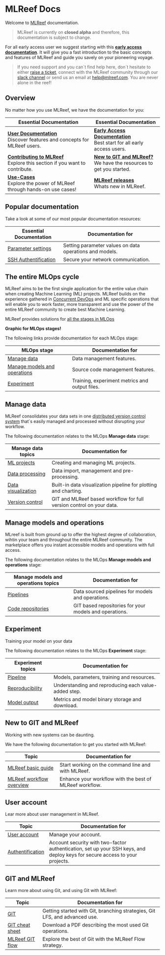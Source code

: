 MLReef Docs
=============

Welcome to [MLReef](https://mlreef.com) documentation. 

> MLReef is currently on **closed alpha** and therefore, this documentation is subject to change. 

For all early access user we suggest starting with this [**early access documentation**](../../../doc/user/General/earlyaccess.md). It will give you a fast introduction to the basic concepts and features of MLReef and guide you savely on your pioneering voyage.

> If you need support and you can´t find help here, don´t hesitate to either [raise a ticket](https://gitlab.com/mlreef/frontend/issues), connect with the MLReef community through our [slack channel](https://mlreefcommunity.slack.com) or send us an email at help@mlreef.com. You are never alone in the reef!


Overview
--------------------

No matter how you use MLReef, we have the documentation for you: 

| Essential Documentation  | Essential Documentation  |
|---|---|
| [**User Documentation**](../User_Documentation)<br>Discover features and concepts for MLReef users. | [**Early Access Documentation**](./doc/user/General/earlyaccess.md)<br>Best start for all early access users. |
| [**Contributing to MLReef**](../User_Documentation)<br>Explore this section if you want to contribute.  | [**New to GIT and MLReef?**](#New_to_Git_and_MLReef?)<br>We have the resources to get you started.  |
| [**Use-Cases**](../User_Documentation)<br>Explore the power of MLReef through hands-on use cases!  | [**MLReef releases**](../User_Documentation)<br>Whats new in MLReef.  |

Popular documentation
--------------------

Take a look at some of our most popular documentation resources:

| Essential Documentation | Documentation for |
|---|---|
| [Parameter settings](../User_Documentation)  | Setting parameter values on data operations and models. |
| [SSH Authentification](../User_Documentation)  | Secure your network communication. |


The entire MLOps cycle
--------------------

MLReef aims to be the first single application for the entire value chain when creating Machine Learning (ML) projects. 
MLReef builds on the experience gathered in [Concurrent DevOps](../User_Documentation) and ML specific operations that will
enable you to work faster, more transparent and use the power of the entire MLReef community to create best Machine Learning. 

MLReef provides solutions for [all the stages in MLOps](../User_Documentation)

**Graphic for MLOps stages!**

The following links provide documentation for each MLOps stage: 

| MLOps stage  | Documentation for  |
|---|---|
| [Manage data](../User_Documentation)  | Data management features. |
| [Manage models and operations](../User_Documentation)  | Source code management features. |
| [Experiment](../User_Documentation)  | Training, experiment metrics and output files. |

## Manage data

MLReef consolidates your data sets in one [distributed version control system](../User_Documentation) that´s easily managed and processed without disrupting your workflow. 

The following documentation relates to the MLOps **Manage data** stage: 

| Manage data topics  | Documentation for  |
|---|---|
| [ML projects](../User_Documentation)  | Creating and managing ML projects. |
| [Data processing](../doc/user/Pipelines/data_processing.md)  | Data import, management and pre-processing. |
| [Data visualization](../User_Documentation)  | Built-in data visualization pipeline for plotting and charting. |
| [Version control](../User_Documentation)  | GIT and MLReef based workflow for full version control on your data. |


## Manage models and operations

MLreef is built from ground up to offer the highest degree of collaboration, wihtin your team and throughout the entire MLReef community. The marketplace offers you instant accessible models and operations with full access.

The following documentation relates to the MLOps **Manage models and operations** stage: 

| Manage models and operations topics  | Documentation for  |
|---|---|
| [Pipelines](../User_Documentation)  | Data sourced pipelines for models and operations. |
| [Code repositories](../User_Documentation)  | GIT based repositories for your models and operations. |

## Experiment

Training your model on your data 

The following documentation relates to the MLOps **Experiment** stage: 

| Experiment topics  | Documentation for  |
|---|---|
| [Pipeline](../User_Documentation)  | Models, parameters, training and resources. |
| [Reproducibility](../User_Documentation)  | Understanding and reproducing each value-added step. |
| [Model output](../User_Documentation)  | Metrics and model binary storage and download. |


New to GIT and MLReef
--------------------

Working with new systems can be daunting. 

We have the following documentation to get you started with MLReef:

| Topic  | Documentation for  |
|---|---|
| [MLReef basic guide](../User_Documentation)  |  Start working on the command line and with MLReef. |
| [MLReef workflow overview](../User_Documentation)  | Enhance your workflow with the best of MLReef workflow. |


User account
--------------------

Lear more about user management in MLReef. 

| Topic  | Documentation for  |
|---|---|
| [User account](../User_Documentation)  | 	Manage your account. |
| [Authentification](../User_Documentation)  | Account security with two-factor authentication, set up your SSH keys, and deploy keys for secure access to your projects. |


GIT and MLReef
--------------------

Learn more about using Git, and using Git with MLReef:

| Topic  | Documentation for  |
|---|---|
| [GIT](../User_Documentation)  | 	Getting started with Git, branching strategies, Git LFS, and advanced use. |
| [GIT cheat sheet](../User_Documentation)  | Download a PDF describing the most used Git operations. |
| [MLReef GIT flow](../User_Documentation)  | Explore the best of Git with the MLReef Flow strategy. |

